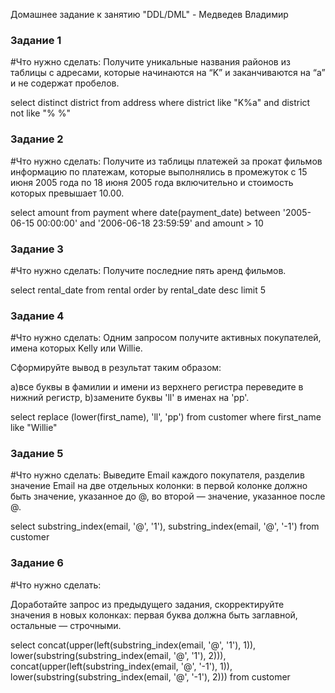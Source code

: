 Домашнее задание к занятию "DDL/DML" - Медведев Владимир


### Задание 1

#Что нужно сделать:
Получите уникальные названия районов из таблицы с адресами, которые начинаются на “K” и заканчиваются на “a” и не содержат пробелов.

select distinct  district 
from address
where district like "K%a" and district not like "% %"

### Задание 2

#Что нужно сделать:
Получите из таблицы платежей за прокат фильмов информацию по платежам, которые выполнялись в промежуток с 15 июня 2005 года по 18 июня 2005 года включительно и стоимость которых превышает 10.00.

select amount
from  payment
where  date(payment_date) between  '2005-06-15 00:00:00' and  '2006-06-18 23:59:59' and amount > 10

### Задание 3

#Что нужно сделать:
Получите последние пять аренд фильмов.

select rental_date 
from rental 
order by rental_date desc 
limit 5

### Задание 4

#Что нужно сделать:
Одним запросом получите активных покупателей, имена которых Kelly или Willie.

Сформируйте вывод в результат таким образом:

a)все буквы в фамилии и имени из верхнего регистра переведите в нижний регистр,
b)замените буквы 'll' в именах на 'pp'.

select  replace (lower(first_name), 'll', 'pp') 
from customer 
where first_name like "Willie" 

### Задание 5

#Что нужно сделать:
Выведите Email каждого покупателя, разделив значение Email на две отдельных колонки: в первой колонке должно быть значение, указанное до @, во второй — значение, указанное после @.

select substring_index(email, '@', '1'), substring_index(email, '@', '-1')
from customer 

### Задание 6

#Что нужно сделать:

Доработайте запрос из предыдущего задания, скорректируйте значения в новых колонках: первая буква должна быть заглавной, остальные — строчными.

select concat(upper(left(substring_index(email, '@', '1'), 1)), lower(substring(substring_index(email, '@', '1'), 2))), concat(upper(left(substring_index(email, '@', '-1'), 1)), lower(substring(substring_index(email, '@', '-1'), 2)))
from customer
